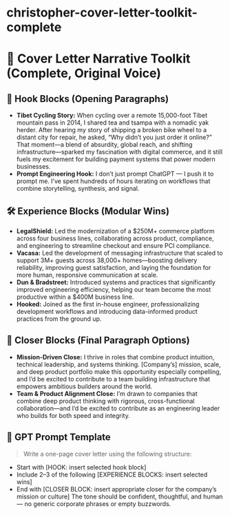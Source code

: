# christopher-cover-letter-toolkit-complete

# 🧰 Cover Letter Narrative Toolkit (Complete, Original Voice)

## 📍 Hook Blocks (Opening Paragraphs)

- **Tibet Cycling Story:** When cycling over a remote 15,000-foot Tibet mountain pass in 2014, I shared tea and tsampa with a nomadic yak herder. After hearing my story of shipping a broken bike wheel to a distant city for repair, he asked, “Why didn’t you just order it online?” That moment—a blend of absurdity, global reach, and shifting infrastructure—sparked my fascination with digital commerce, and it still fuels my excitement for building payment systems that power modern businesses.
- **Prompt Engineering Hook:** I don’t just prompt ChatGPT — I push it to prompt me. I’ve spent hundreds of hours iterating on workflows that combine storytelling, synthesis, and signal.

## 🛠 Experience Blocks (Modular Wins)

- **LegalShield:** Led the modernization of a $250M+ commerce platform across four business lines, collaborating across product, compliance, and engineering to streamline checkout and ensure PCI compliance.
- **Vacasa:** Led the development of messaging infrastructure that scaled to support 3M+ guests across 38,000+ homes—boosting delivery reliability, improving guest satisfaction, and laying the foundation for more human, responsive communication at scale.
- **Dun & Bradstreet:** Introduced systems and practices that significantly improved engineering efficiency, helping our team become the most productive within a $400M business line.
- **Hooked:** Joined as the first in-house engineer, professionalizing development workflows and introducing data-informed product practices from the ground up.

## 🎯 Closer Blocks (Final Paragraph Options)

- **Mission-Driven Close:** I thrive in roles that combine product intuition, technical leadership, and systems thinking. [Company’s] mission, scale, and deep product portfolio make this opportunity especially compelling, and I’d be excited to contribute to a team building infrastructure that empowers ambitious builders around the world.
- **Team & Product Alignment Close:** I’m drawn to companies that combine deep product thinking with rigorous, cross-functional collaboration—and I’d be excited to contribute as an engineering leader who builds for both speed and integrity.

## 🤖 GPT Prompt Template

> Write a one-page cover letter using the following structure:
- Start with [HOOK: insert selected hook block]
- Include 2–3 of the following [EXPERIENCE BLOCKS: insert selected wins]
- End with [CLOSER BLOCK: insert appropriate closer for the company’s mission or culture]
The tone should be confident, thoughtful, and human — no generic corporate phrases or empty buzzwords.
>